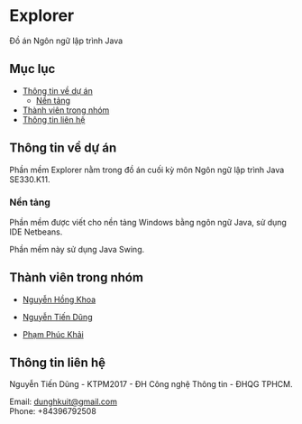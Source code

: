 # Explorer
Đồ án Ngôn ngữ lập trình Java
## Mục lục
* [Thông tin về dự án](#thông-tin-về-dự-án)
  * [Nền tảng](#nền-tảng)
* [Thành viên trong nhóm](#thành-viên-trong-nhóm)
* [Thông tin liên hệ](#thông-tin-liên-hệ)

## Thông tin về dự án

Phần mềm Explorer nằm trong đồ án cuối kỳ môn Ngôn ngữ lập trình Java SE330.K11.

### Nền tảng

Phần mềm được viết cho nền tảng Windows bằng ngôn ngữ Java, sử dụng IDE Netbeans.

Phần mềm này sử dụng Java Swing.


## Thành viên trong nhóm

* [Nguyễn Hồng Khoa](https://github.com/khoanguyen1412)

* [Nguyễn Tiến Dũng](https://github.com/tiendunghk)

* [Phạm Phúc Khải](https://github.com/phamphuckhai)

## Thông tin liên hệ

Nguyễn Tiến Dũng - KTPM2017 - ĐH Công nghệ Thông tin - ĐHQG TPHCM.

Email: 
[dunghkuit@gmail.com](mailto:dunghkuit@gmail.com)
<br>
Phone:
+84396792508
